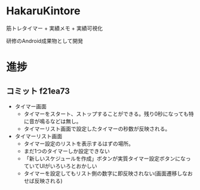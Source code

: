 # HakaruKintore
筋トレタイマー + 実績メモ + 実績可視化

研修のAndroid成果物として開発

# 進捗
## コミット f21ea73
- タイマー画面
  - タイマーをスタート、ストップすることができる。残り0秒になっても特に音が鳴るなどは無し。
  - タイマーリスト画面で設定したタイマーの秒数が反映される。
- タイマーリスト画面
  - タイマー設定のリストを表示するはずの場所。
  - まだ1つのタイマーしか設定できない
  - 「新しいスケジュールを作成」ボタンが実質タイマー設定ボタンになっていてUIがいろいろとおかしい
  - タイマーを設定してもリスト側の数字に即反映されない(画面遷移しなおせば反映される)
